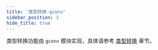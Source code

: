 ```yaml
---
title: '类型转换-gconv'
sidebar_position: 3
hide_title: true
---
```


类型转换功能由 `gconv` 模块实现，具体请参考 [类型转换](output/goframe-v2.3-md/核心组件-重点/类型转换) 章节。